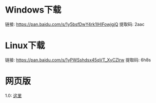 # Windows下载
链接: https://pan.baidu.com/s/1y5bsfDwY4rk1lHlFowjgjQ 提取码: 2aac
# Linux下载
链接: https://pan.baidu.com/s/1yPWSshdsx45qVT_XyCZIrw 提取码: 6h8s
# 网页版
1.0: [这里](躲避炸弹/)
